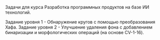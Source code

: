 Задачи для курса Разработка программных продуктов на базе ИИ технологий.

Задание уровня 1 - Обнаружение кругов с помощью преобразования Хафа.
Задание уровня 2 - Улучшение удаления фона с добавлением бинаризации и морфологических операций (на основе CV-1-16).